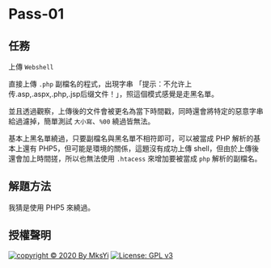 Pass-01
===

## 任務
上傳 `Webshell` 

直接上傳 `.php` 副檔名的程式，出現字串 「提示：不允许上传.asp,.aspx,.php,.jsp后缀文件！」，照這個模式感覺是走黑名單。  

並且透過觀察，上傳後的文件會被更名為當下時間戳，同時還會將特定的惡意字串給過濾掉，簡單測試 `大小寫`、`%00` 繞過皆無法。  

基本上黑名單繞過，只要副檔名與黑名單不相符即可，可以被當成 PHP 解析的基本上還有 PHP5，但可能是環境的關係，這題沒有成功上傳 shell，但由於上傳後還會加上時間搓，所以也無法使用 `.htacess` 來增加要被當成 `php` 解析的副檔名。  

## 解題方法

我猜是使用 PHP5 來繞過。

## 授權聲明
[![copyright © 2020 By MksYi](https://img.shields.io/badge/copyright%20©-%202019%20By%20MksYi-blue.svg)](https://mks.tw/)
[![License: GPL v3](https://img.shields.io/badge/License-GPL%20v3-blue.svg)](https://www.gnu.org/licenses/gpl-3.0)
